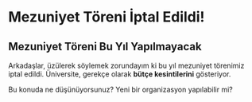 # Mezuniyet Töreni İptal Edildi!

## Mezuniyet Töreni Bu Yıl Yapılmayacak

Arkadaşlar, üzülerek söylemek zorundayım ki bu yıl mezuniyet törenimiz iptal edildi. Üniversite, gerekçe olarak **bütçe kesintilerini** gösteriyor.

Bu konuda ne düşünüyorsunuz? Yeni bir organizasyon yapılabilir mi?
